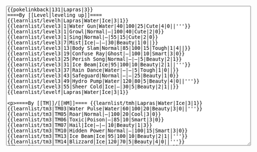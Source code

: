 </p><textarea readonly="" accesskey="," id="wpTextbox1" cols="80" rows="25" style="" class="mw-editfont-monospace" lang="en" dir="ltr" name="wpTextbox1">{{pokelinkback|131|Lapras|3}}
====By [[Level|leveling up]]====
{{learnlist/levelh|Lapras|Water|Ice|3|1}}
{{learnlist/level3|1|Water Gun|Water|40|100|25|Cute|4|0||'''}}
{{learnlist/level3|1|Growl|Normal|—|100|40|Cute|2|0}}
{{learnlist/level3|1|Sing|Normal|—|55|15|Cute|2|0}}
{{learnlist/level3|7|Mist|Ice|—|—|30|Beauty|1|0||}}
{{learnlist/level3|13|Body Slam|Normal|85|100|15|Tough|1|4||}}
{{learnlist/level3|19|Confuse Ray|Ghost|—|100|10|Smart|3|0}}
{{learnlist/level3|25|Perish Song|Normal|—|—|5|Beauty|2|1}}
{{learnlist/level3|31|Ice Beam|Ice|95|100|10|Beauty|2|1||'''}}
{{learnlist/level3|37|Rain Dance|Water|—|—|5|Tough|1|0||}}
{{learnlist/level3|43|Safeguard|Normal|—|—|25|Beauty|1|0}}
{{learnlist/level3|49|Hydro Pump|Water|120|80|5|Beauty|4|0||'''}}
{{learnlist/level3|55|Sheer Cold|Ice|—|30|5|Beauty|2|1||}}
{{learnlist/levelf|Lapras|Water|Ice|3|1}}

====By [[TM]]/[[HM]]====
{{learnlist/tmh|Lapras|Water|Ice|3|1}}
{{learnlist/tm3|TM03|Water Pulse|Water|60|100|20|Beauty|3|0||'''}}
{{learnlist/tm3|TM05|Roar|Normal|—|100|20|Cool|3|0}}
{{learnlist/tm3|TM06|Toxic|Poison|—|85|10|Smart|3|0}}
{{learnlist/tm3|TM07|Hail|Ice|—|—|10|Beauty|1|3}}
{{learnlist/tm3|TM10|Hidden Power|Normal|—|100|15|Smart|3|0}}
{{learnlist/tm3|TM13|Ice Beam|Ice|95|100|10|Beauty|2|1||'''}}
{{learnlist/tm3|TM14|Blizzard|Ice|120|70|5|Beauty|4|0||'''}}
{{learnlist/tm3|TM15|Hyper Beam|Normal|150|90|5|Cool|4|4}}
{{learnlist/tm3|TM17|Protect|Normal|—|—|10|Cute|1|0}}
{{learnlist/tm3|TM18|Rain Dance|Water|—|—|5|Tough|1|0}}
{{learnlist/tm3|TM20|Safeguard|Normal|—|—|25|Beauty|1|0}}
{{learnlist/tm3|TM21|Frustration|Normal|—|100|20|Cute|1|0}}
{{learnlist/tm3|TM23|Iron Tail|Steel|100|75|15|Cool|1|4}}
{{learnlist/tm3|TM24|Thunderbolt|Electric|95|100|15|Cool|4|0}}
{{learnlist/tm3|TM25|Thunder|Electric|120|70|10|Cool|2|2}}
{{learnlist/tm3|TM27|Return|Normal|—|100|20|Cute|1|0}}
{{learnlist/tm3|TM29|Psychic|Psychic|90|100|10|Smart|1|3|}}
{{learnlist/tm3|TM32|Double Team|Normal|—|—|15|Cool|2|0}}
{{learnlist/tm3|TM34|Shock Wave|Electric|60|—|20|Cool|2|0}}
{{learnlist/tm3|TM42|Facade|Normal|70|100|20|Cute|2|0}}
{{learnlist/tm3|TM43|Secret Power|Normal|70|100|20|Smart|1|0}}
{{learnlist/tm3|TM44|Rest|Psychic|—|—|10|Cute|2|0}}
{{learnlist/tm3|TM45|Attract|Normal|—|100|15|Cute|2|0}}
{{learnlist/tm3|HM03|Surf|Water|95|100|15|Beauty|3|0||'''}}
{{learnlist/tm3|HM04|Strength|Normal|80|100|15|Tough|2|1}}
{{learnlist/tm3|HM06|Rock Smash|Fighting|20|100|15|Tough|1|0}}
{{learnlist/tm3|HM07|Waterfall|Water|80|100|15|Tough|2|0||'''}}
{{learnlist/tm3|HM08|Dive|Water|60|100|10|Beauty|2|0||'''}}
{{learnlist/tmf|Lapras|Water|Ice|3|1}}

====By {{pkmn|breeding}}====
{{learnlist/breedh|Lapras|water|ice|3|1}}
{{learnlist/breed3|{{MSP/3|079|Slowpoke}}{{MSP/3|080|Slowbro}}{{MSP/3|199|Slowking}}|Curse|???|—|—|10|Tough|3|0}}
{{learnlist/breed3|{{MSP/3|116|Horsea}}{{MSP/3|117|Seadra}}{{MSP/3|230|Kingdra}}|Dragon Dance|Dragon|—|—|20|Cool|1|0}}
{{learnlist/breed3|{{MSP/3|258|Mudkip}}{{MSP/3|259|Marshtomp}}{{MSP/3|260|Swampert}}|Foresight|Normal|—|100|40|Smart|3|0}}
{{learnlist/breed3|{{MSP/3|032|Nidoran♂}}{{MSP/3|033|Nidorino}}{{MSP/3|111|Rhyhorn}}{{MSP/3|112|Rhydon}}|Horn Drill|Normal|—|30|5|Cool|2|1}}
{{learnlist/breed3|{{MSP/3|108|Lickitung}}{{MSP/3|222|Corsola}}{{MSP/3|350|Milotic}}|Refresh|Normal|—|—|20|Cute|1|0}}
{{learnlist/breed3|{{MSP/3|143|Snorlax}}{{MSP/3|293|Whismur}}{{MSP/3|294|Loudred}}{{MSP/3|295|Exploud}}|Sleep Talk|Normal|—|—|10|Cute|3|0}}
{{learnlist/breed3|{{MSP/3|183|Marill}}|Substitute|Normal|—|—|10|Smart|2|0|*}}
{{learnlist/breed3|{{MSP/3|138|Omanyte}}{{MSP/3|139|Omastar}}|Tickle|Normal|—|100|20|Cute|3|0}}
{{learnlist/breedf|Lapras|water|ice|3|1}}

====By [[Move Tutor|tutoring]]====
{{learnlist/tutorh|Lapras|water|ice|3|1}}
{{learnlist/tutor3|Body Slam|Normal|85|100|15|Tough|1|4|||yes|yes|yes}}
{{learnlist/tutor3|Double-Edge|Normal|120|100|15|Tough|6|0|||yes|yes|yes}}
{{learnlist/tutor3|Dream Eater|Psychic|100|100|15|Smart|2|2|||yes|yes|yes}}
{{learnlist/tutor3|Endure|Normal|—|—|10|Tough|2|0|||no|yes|no}}
{{learnlist/tutor3|Icy Wind|Ice|55|95|15|Beauty|1|3||'''|no|yes|yes}}
{{learnlist/tutor3|Mimic|Normal|—|—|10|Cute|1|0|||yes|yes|yes}}
{{learnlist/tutor3|Sleep Talk|Normal|—|—|10|Cute|3|0|||no|yes|no}}
{{learnlist/tutor3|Snore|Normal|40|100|15|Cute|4|0|||no|yes|no}}
{{learnlist/tutor3|Substitute|Normal|—|—|10|Smart|2|0|||yes|yes|yes}}
{{learnlist/tutor3|Swagger|Normal|—|90|15|Cute|2|0|||no|yes|yes}}
{{learnlist/tutorf|Lapras|water|ice|3|1}}

====Special moves====
{{Shadow moves|131|44|Shadow Shed|Shadow Sky|Shadow Storm|--|Hydro Pump|Water|Rain Dance|Water|Blizzard|Ice|Heal Bell|Normal|XD|water|ice}}

[[it:Lapras/Mosse apprese in terza generazione]]
[[zh:拉普拉斯/第三世代招式表]]
